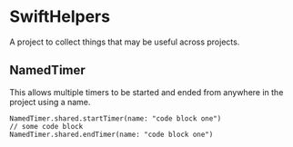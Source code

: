 # SwiftHelpers
A project to collect things that may be useful across projects. 

## NamedTimer
This allows multiple timers to be started and ended from anywhere in the project using a name.

```
NamedTimer.shared.startTimer(name: "code block one")
// some code block
NamedTimer.shared.endTimer(name: "code block one")
```